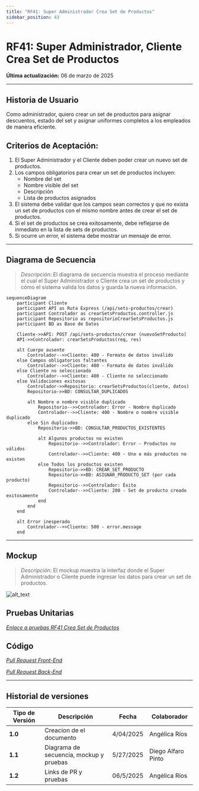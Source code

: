 ```yaml
---
title: "RF41: Super Administrador Crea Set de Productos"
sidebar_position: 43
---
```


# RF41: Super Administrador, Cliente Crea Set de Productos

**Última actualización:** 06 de marzo de 2025

---

## Historia de Usuario

Como administrador, quiero crear un set de productos para asignar descuentos, estado del set y asignar uniformes completos a los empleados de manera eficiente.

## **Criterios de Aceptación:**

1. El Super Administrador y el Cliente deben poder crear un nuevo set de productos.
2. Los campos obligatorios para crear un set de productos incluyen:
   - Nombre del set
   - Nombre visible del set
   - Descripción
   - Lista de productos asignados
3. El sistema debe validar que los campos sean correctos y que no exista un set de productos con el mismo nombre antes de crear el set de productos.
4. Si el set de productos se crea exitosamente, debe reflejarse de inmediato en la lista de sets de productos.
5. Si ocurre un error, el sistema debe mostrar un mensaje de error.

---

## **Diagrama de Secuencia**

> _Descripción_: El diagrama de secuencia muestra el proceso mediante el cual el Super Administrador o Cliente crea un set de productos y cómo el sistema valida los datos y guarda la nueva información.

```mermaid
sequenceDiagram
    participant Cliente
    participant API as Ruta Express (/api/sets-productos/crear)
    participant Controlador as crearSetsProductos.controller.js
    participant Repositorio as repositorioCrearSetsProductos.js
    participant BD as Base de Datos

    Cliente->>API: POST /api/sets-productos/crear (nuevoSetProducto)
    API->>Controlador: crearSetsProductos(req, res)

    alt Cuerpo ausente
        Controlador-->>Cliente: 400 - Formato de datos inválido
    else Campos obligatorios faltantes
        Controlador-->>Cliente: 400 - Formato de datos inválido
    else Cliente no seleccionado
        Controlador-->>Cliente: 400 - Cliente no seleccionado
    else Validaciones exitosas
        Controlador->>Repositorio: crearSetsProductos(cliente, datos)
        Repositorio->>BD: CONSULTAR_DUPLICADOS

        alt Nombre o nombre visible duplicado
            Repositorio-->>Controlador: Error - Nombre duplicado
            Controlador-->>Cliente: 400 - Nombre o nombre visible duplicado
        else Sin duplicados
            Repositorio->>BD: CONSULTAR_PRODUCTOS_EXISTENTES

            alt Algunos productos no existen
                Repositorio-->>Controlador: Error - Productos no válidos
                Controlador-->>Cliente: 400 - Uno o más productos no existen
            else Todos los productos existen
                Repositorio->>BD: CREAR_SET_PRODUCTO
                Repositorio->>BD: ASIGNAR_PRODUCTO_SET (por cada producto)
                Repositorio-->>Controlador: Éxito
                Controlador-->>Cliente: 200 - Set de producto creado exitosamente
            end
        end
    end

    alt Error inesperado
        Controlador-->>Cliente: 500 - error.message
    end

```

---

## **Mockup**

> _Descripción_: El mockup muestra la interfaz donde el Super Administrador o Cliente puede ingresar los datos para crear un set de productos.

![alt_text](/img/mockup-RF41-textiles.png)

## **Pruebas Unitarias**

_<u>[Enlace a pruebas RF41 Crea Set de Productos](https://docs.google.com/spreadsheets/d/1NLGwGrGA5PVOEzLaqxa8Ts1D_Ng3QzzqNKWJYUzxD-M/edit?gid=862208318#gid=862208318)</u>_

## **Código**

_<u>[Pull Request Front-End](https://github.com/CodeAnd-Co/Frontend-Text-Lines/pull/157)</u>_

_<u>[Pull Request Back-End](https://github.com/CodeAnd-Co/Backend-textiles/pull/115)</u>_

---

## Historial de versiones

| **Tipo de Versión** | **Descripción**                         | **Fecha** | **Colaborador**    |
| ------------------- | --------------------------------------- | --------- | ------------------ |
| **1.0**             | Creacion de el documento                | 4/04/2025 | Angélica Ríos      |
| **1.1**             | Diagrama de secuencia, mockup y pruebas | 5/27/2025 | Diego Alfaro Pinto |
| **1.2**             | Links de PR y pruebas                   | 06/5/2025 | Angélica Ríos      |
